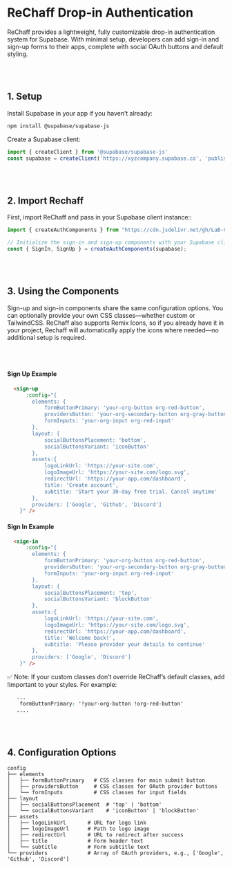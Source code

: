 # ReChaff Drop-in Authentication

ReChaff provides a lightweight, fully customizable drop-in authentication system for Supabase. With minimal setup, developers can add sign-in and sign-up forms to their apps, complete with social OAuth buttons and default styling.

<br><br>

## 1. Setup

Install Supabase in your app if you haven’t already:

```bash
npm install @supabase/supabase-js
```

Create a Supabase client:

```js
import { createClient } from '@supabase/supabase-js'
const supabase = createClient('https://xyzcompany.supabase.co', 'publishable-or-anon-key')
```

<br><br>


## 2. Import Rechaff
First, import ReChaff and pass in your Supabase client instance::

```js
import { createAuthComponents } from "https://cdn.jsdelivr.net/gh/LaB-CH3/rechaff@v1.0.0/dist/Auth.js";

// Initialize the sign-in and sign-up components with your Supabase client
const { SignIn, SignUp } = createAuthComponents(supabase);
```


<br><br>




## 3. Using the Components

Sign-up and sign-in components share the same configuration options. You can optionally provide your own CSS classes—whether custom or TailwindCSS.
ReChaff also supports Remix Icons, so if you already have it in your project, Rechaff will automatically apply the icons where needed—no additional setup is required.

<br><br>


#### Sign Up Example

```html
  <sign-up
      :config="{
        elements: {
            formButtonPrimary: 'your-org-button org-red-button',
            providersButton: 'your-org-secondary-button org-gray-button',
            formInputs: 'your-org-input org-red-input'
        },
        layout: {
            socialButtonsPlacement: 'bottom', 
            socialButtonsVariant: 'iconButton' 
        },
        assets:{
            logoLinkUrl: 'https://your-site.com',
            logoImageUrl: 'https://your-site.com/logo.svg',
            redirectUrl: 'https://your-app.com/dashboard',
            title: 'Create account',
            subtitle: 'Start your 30-day free trial. Cancel anytime'
        },
        providers: ['Google', 'Github', 'Discord']
    }" />

```


#### Sign In Example

```html
  <sign-in
      :config="{
        elements: {
            formButtonPrimary: 'your-org-button org-red-button',
            providersButton: 'your-org-secondary-button org-gray-button',
            formInputs: 'your-org-input org-red-input'
        },
        layout: {
            socialButtonsPlacement: 'top', 
            socialButtonsVariant: 'blockButton' 
        },
        assets:{
            logoLinkUrl: 'https://your-site.com',
            logoImageUrl: 'https://your-site.com/logo.svg',
            redirectUrl: 'https://your-app.com/dashboard',
            title: 'Welcome back!',
            subtitle: 'Please provider your details to continue'
        },
        providers: ['Google', 'Discord']
    }" />

```

✅ Note: If your custom classes don’t override ReChaff’s default classes, add !important to your styles. For example: 

```css
   ...
    formButtonPrimary: '!your-org-button !org-red-button'
   ....
```


<br><br>


## 4. Configuration Options

```text
config
├── elements
│   ├── formButtonPrimary   # CSS classes for main submit button
│   ├── providersButton     # CSS classes for OAuth provider buttons
│   └── formInputs          # CSS classes for input fields
├── layout
│   ├── socialButtonsPlacement  # 'top' | 'bottom'
│   └── socialButtonsVariant    # 'iconButton' | 'blockButton'
├── assets
│   ├── logoLinkUrl       # URL for logo link
│   ├── logoImageUrl      # Path to logo image
│   ├── redirectUrl       # URL to redirect after success
│   ├── title             # Form header text
│   └── subtitle          # Form subtitle text
└── providers             # Array of OAuth providers, e.g., ['Google', 'Github', 'Discord']
```


